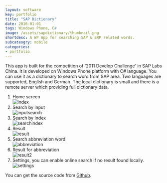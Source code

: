 ```yaml
---
layout: software
key: portfolio
title: "SAP Dictionary"
date: 2016-01-01
tags: Windows Phone, C#
image: /assets/sapdictionary/thumbnail.png
shortdesc: A WP App for searching SAP & ERP related words.
subcateogry: mobile
categories:
- portfolio
---
```


This app is built for the competition of '2011 Develop Challenge' in SAP Labs China. It is developed on Windows Phone platform with C# language. You can use it as a dictionary to search word from SAP area. Two languages are supported, English and German. The local dictionary is small and there is a remote server which providing full dictionary data.  
1. Home screen  
![index](/assets/sapdictionary/index.png "index")
2. Search by input  
![inputsearch](/assets/sapdictionary/search.png "inputsearch")
3. Search by Index  
![searchindex](/assets/sapdictionary/searchindex.png "searchindex")
4. Result  
![result](/assets/sapdictionary/result.png "result")
5. Search abbreviation word  
![abbreviation](/assets/sapdictionary/abbreviation.png "abbreviation")
6. Result for abbreviation  
![result2](/assets/sapdictionary/result2.png "result2")
7. Settings, you can enable online search if no result found locally.  
![settings](/assets/sapdictionary/settings.png "settings")

You can get the source code from [Github](https://github.com/jojozhuang/Projects/tree/master/SAPDictionary/Src "Source Code").
